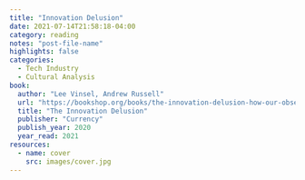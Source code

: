 ```yaml
---
title: "Innovation Delusion"
date: 2021-07-14T21:58:18-04:00
category: reading
notes: "post-file-name"
highlights: false
categories:
  - Tech Industry
  - Cultural Analysis
book:
  author: "Lee Vinsel, Andrew Russell"
  url: "https://bookshop.org/books/the-innovation-delusion-how-our-obsession-with-the-new-has-disrupted-the-work-that-matters-most/9780525575689"
  title: "The Innovation Delusion"
  publisher: "Currency"
  publish_year: 2020
  year_read: 2021
resources:
  - name: cover
    src: images/cover.jpg
---
```


